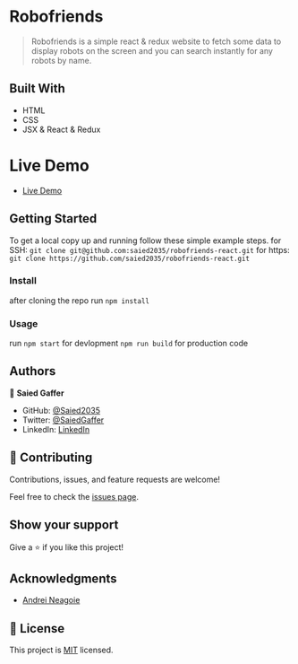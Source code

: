 #  Robofriends

> Robofriends is a simple react & redux website to fetch some data to display robots on the screen and you can search instantly for any robots by name.

## Built With

- HTML
- CSS
- JSX & React & Redux

# Live Demo

- [Live Demo](saied2035.github.io/robofriends-react/)

## Getting Started


To get a local copy up and running follow these simple example steps.
for SSH:
`git clone git@github.com:saied2035/robofriends-react.git`
for https:
`git clone https://github.com/saied2035/robofriends-react.git`
### Install
 
 after cloning the repo run 
 `npm install`

### Usage
   run 
 `npm start` for devlopment
 `npm run build` for production code

## Authors

👤 **Saied Gaffer**

- GitHub: [@Saied2035](https://github.com/saied2035)
- Twitter: [@SaiedGaffer](https://twitter.com/SaiedGaffer)
- LinkedIn: [LinkedIn](https://www.linkedin.com/in/saiedgaffer/)

## 🤝 Contributing

Contributions, issues, and feature requests are welcome!

Feel free to check the [issues page](https://github.com/saied2035/robofriends-react/issues).

## Show your support

Give a ⭐️ if you like this project!

## Acknowledgments

- [Andrei Neagoie](https://github.com/aneagoie)

## 📝 License

This project is [MIT](./MIT.md) licensed.